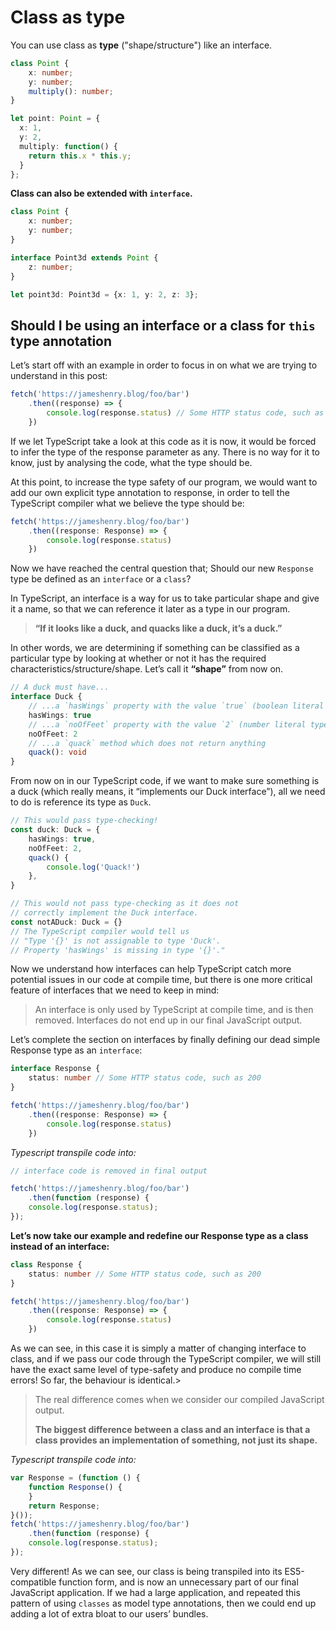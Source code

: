 # Class as type

You can use class as **type** ("shape/structure") like an interface.

```typescript
class Point {
    x: number;
    y: number;
    multiply(): number;
}

let point: Point = {
  x: 1,
  y: 2,
  multiply: function() {
    return this.x * this.y;
  }
};
```

**Class can also be extended with `interface`.**

```typescript
class Point {
    x: number;
    y: number;
}

interface Point3d extends Point {
    z: number;
}

let point3d: Point3d = {x: 1, y: 2, z: 3};
```

## Should I be using an interface or a class for `this` type annotation

Let’s start off with an example in order to focus in on what we are trying to understand in this post:

```typescript
fetch('https://jameshenry.blog/foo/bar')
    .then((response) => {
        console.log(response.status) // Some HTTP status code, such as 200
    })
```

If we let TypeScript take a look at this code as it is now, it would be forced to infer the type of the response parameter as any. There is no way for it to know, just by analysing the code, what the type should be.

At this point, to increase the type safety of our program, we would want to add our own explicit type annotation to response, in order to tell the TypeScript compiler what we believe the type should be:

```typescript
fetch('https://jameshenry.blog/foo/bar')
    .then((response: Response) => {
        console.log(response.status)
    })
```

Now we have reached the central question that; Should our new `Response` type be defined as an `interface` or a `class`?

In TypeScript, an interface is a way for us to take particular shape and give it a name, so that we can reference it later as a type in our program.

> **“If it looks like a duck, and quacks like a duck, it’s a duck.”**

In other words, we are determining if something can be classified as a particular type by looking at whether or not it has the required characteristics/structure/shape. Let’s call it **“shape”** from now on.

```typescript
// A duck must have...
interface Duck {
    // ...a `hasWings` property with the value `true` (boolean literal type)
    hasWings: true
    // ...a `noOfFeet` property with the value `2` (number literal type)
    noOfFeet: 2
    // ...a `quack` method which does not return anything
    quack(): void
}
```

From now on in our TypeScript code, if we want to make sure something is a duck (which really means, it “implements our Duck interface”), all we need to do is reference its type as `Duck`.

```typescript
// This would pass type-checking!
const duck: Duck = {
    hasWings: true,
    noOfFeet: 2,
    quack() {
        console.log('Quack!')
    },
}

// This would not pass type-checking as it does not
// correctly implement the Duck interface.
const notADuck: Duck = {}
// The TypeScript compiler would tell us
// "Type '{}' is not assignable to type 'Duck'.
// Property 'hasWings' is missing in type '{}'."
```

Now we understand how interfaces can help TypeScript catch more potential issues in our code at compile time, but there is one more critical feature of interfaces that we need to keep in mind:

> An interface is only used by TypeScript at compile time, and is then removed. Interfaces do not end up in our final JavaScript output.

Let’s complete the section on interfaces by finally defining our dead simple Response type as an `interface`:

```typescript
interface Response {
    status: number // Some HTTP status code, such as 200
}

fetch('https://jameshenry.blog/foo/bar')
    .then((response: Response) => {
        console.log(response.status)
    })
```

_Typescript transpile code into:_

```js
// interface code is removed in final output

fetch('https://jameshenry.blog/foo/bar')
    .then(function (response) {
    console.log(response.status);
});
```

**Let’s now take our example and redefine our Response type as a class instead of an interface:**

```typescript
class Response {
    status: number // Some HTTP status code, such as 200
}

fetch('https://jameshenry.blog/foo/bar')
    .then((response: Response) => {
        console.log(response.status)
    })
```

As we can see, in this case it is simply a matter of changing interface to class, and if we pass our code through the TypeScript compiler, we will still have the exact same level of type-safety and produce no compile time errors! So far, the behaviour is identical.>

> The real difference comes when we consider our compiled JavaScript output.
>
> **The biggest difference between a class and an interface is that a class provides an implementation of something, not just its shape.**

_Typescript transpile code into:_

```js
var Response = (function () {
    function Response() {
    }
    return Response;
}());
fetch('https://jameshenry.blog/foo/bar')
    .then(function (response) {
    console.log(response.status);
});
```

Very different! As we can see, our class is being transpiled into its ES5-compatible function form, and is now an unnecessary part of our final JavaScript application. If we had a large application, and repeated this pattern of using `classes` as model type annotations, then we could end up adding a lot of extra bloat to our users’ bundles.
